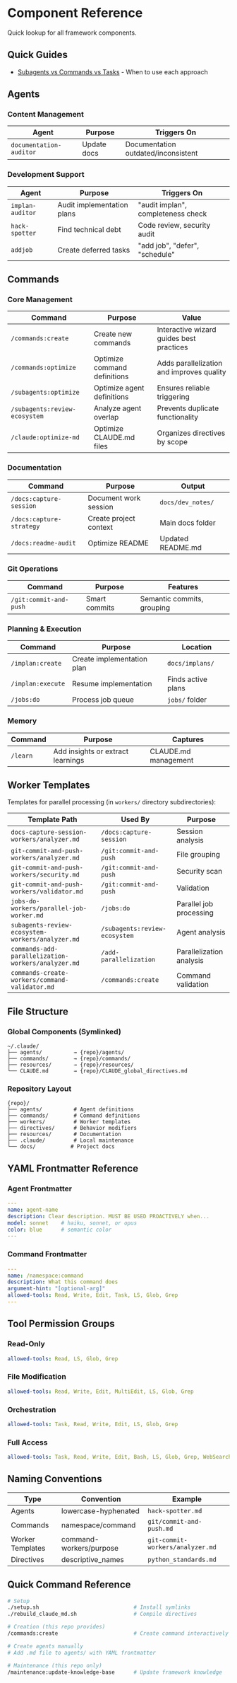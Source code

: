 # Component Reference

Quick lookup for all framework components.

## Quick Guides
- [Subagents vs Commands vs Tasks](../resources/subagents_vs_commands_vs_tasks.md) - When to use each approach

## Agents

### Content Management
| Agent | Purpose | Triggers On |
|-------|---------|------------|
| `documentation-auditor` | Update docs | Documentation outdated/inconsistent |

### Development Support
| Agent | Purpose | Triggers On |
|-------|---------|------------|
| `implan-auditor` | Audit implementation plans | "audit implan", completeness check |
| `hack-spotter` | Find technical debt | Code review, security audit |
| `addjob` | Create deferred tasks | "add job", "defer", "schedule" |

## Commands

### Core Management
| Command | Purpose | Value |
|---------|---------|-------|
| `/commands:create` | Create new commands | Interactive wizard guides best practices |
| `/commands:optimize` | Optimize command definitions | Adds parallelization and improves quality |
| `/subagents:optimize` | Optimize agent definitions | Ensures reliable triggering |
| `/subagents:review-ecosystem` | Analyze agent overlap | Prevents duplicate functionality |
| `/claude:optimize-md` | Optimize CLAUDE.md files | Organizes directives by scope |

### Documentation
| Command | Purpose | Output |
|---------|---------|--------|
| `/docs:capture-session` | Document work session | `docs/dev_notes/` |
| `/docs:capture-strategy` | Create project context | Main docs folder |
| `/docs:readme-audit` | Optimize README | Updated README.md |

### Git Operations
| Command | Purpose | Features |
|---------|---------|----------|
| `/git:commit-and-push` | Smart commits | Semantic commits, grouping |

### Planning & Execution
| Command | Purpose | Location |
|---------|---------|----------|
| `/implan:create` | Create implementation plan | `docs/implans/` |
| `/implan:execute` | Resume implementation | Finds active plans |
| `/jobs:do` | Process job queue | `jobs/` folder |

### Memory
| Command | Purpose | Captures |
|---------|---------|----------|
| `/learn` | Add insights or extract learnings | CLAUDE.md management |

## Worker Templates

Templates for parallel processing (in `workers/` directory subdirectories):

| Template Path | Used By | Purpose |
|--------------|---------|---------|
| `docs-capture-session-workers/analyzer.md` | `/docs:capture-session` | Session analysis |
| `git-commit-and-push-workers/analyzer.md` | `/git:commit-and-push` | File grouping |
| `git-commit-and-push-workers/security.md` | `/git:commit-and-push` | Security scan |
| `git-commit-and-push-workers/validator.md` | `/git:commit-and-push` | Validation |
| `jobs-do-workers/parallel-job-worker.md` | `/jobs:do` | Parallel job processing |
| `subagents-review-ecosystem-workers/analyzer.md` | `/subagents:review-ecosystem` | Agent analysis |
| `commands-add-parallelization-workers/analyzer.md` | `/add-parallelization` | Parallelization analysis |
| `commands-create-workers/command-validator.md` | `/commands:create` | Command validation |

## File Structure

### Global Components (Symlinked)
```
~/.claude/
├── agents/          → {repo}/agents/
├── commands/        → {repo}/commands/
├── resources/       → {repo}/resources/
└── CLAUDE.md        → {repo}/CLAUDE_global_directives.md
```

### Repository Layout
```
{repo}/
├── agents/          # Agent definitions
├── commands/        # Command definitions
├── workers/         # Worker templates
├── directives/      # Behavior modifiers
├── resources/       # Documentation
├── .claude/         # Local maintenance
└── docs/           # Project docs
```

## YAML Frontmatter Reference

### Agent Frontmatter
```yaml
---
name: agent-name
description: Clear description. MUST BE USED PROACTIVELY when...
model: sonnet    # haiku, sonnet, or opus
color: blue      # semantic color
---
```

### Command Frontmatter
```yaml
---
name: /namespace:command
description: What this command does
argument-hint: "[optional-arg]"
allowed-tools: Read, Write, Edit, Task, LS, Glob, Grep
---
```

## Tool Permission Groups

### Read-Only
```yaml
allowed-tools: Read, LS, Glob, Grep
```

### File Modification
```yaml
allowed-tools: Read, Write, Edit, MultiEdit, LS, Glob, Grep
```

### Orchestration
```yaml
allowed-tools: Task, Read, Write, Edit, LS, Glob, Grep
```

### Full Access
```yaml
allowed-tools: Task, Read, Write, Edit, Bash, LS, Glob, Grep, WebSearch, WebFetch
```

## Naming Conventions

| Type | Convention | Example |
|------|-----------|---------|
| Agents | lowercase-hyphenated | `hack-spotter.md` |
| Commands | namespace/command | `git/commit-and-push.md` |
| Worker Templates | command-workers/purpose | `git-commit-workers/analyzer.md` |
| Directives | descriptive_names | `python_standards.md` |

## Quick Command Reference

```bash
# Setup
./setup.sh                              # Install symlinks
./rebuild_claude_md.sh                  # Compile directives

# Creation (this repo provides)
/commands:create                        # Create command interactively

# Create agents manually
# Add .md file to agents/ with YAML frontmatter

# Maintenance (this repo only)
/maintenance:update-knowledge-base      # Update framework knowledge
```